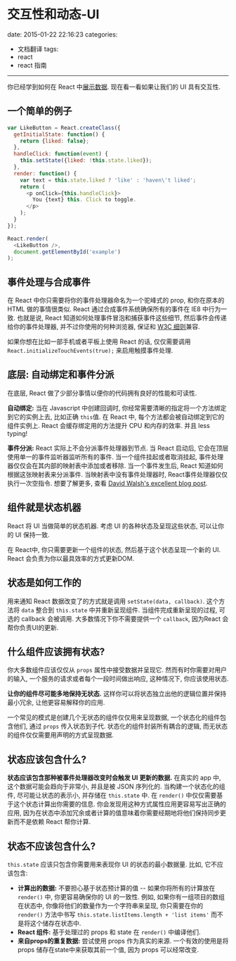 # 交互性和动态-UI
date: 2015-01-22 22:16:23
categories:
- 文档翻译
tags:
- react
- react 指南
---


你已经学到如何在 React 中[展示数据](/2014/12/25/React-展示数据/). 现在看一看如果让我们的 UI 具有交互性.

<!--more-->
## 一个简单的例子

```javascript
var LikeButton = React.createClass({
  getInitialState: function() {
    return {liked: false};
  },
  handleClick: function(event) {
    this.setState({liked: !this.state.liked});
  },
  render: function() {
    var text = this.state.liked ? 'like' : 'haven\'t liked';
    return (
      <p onClick={this.handleClick}>
        You {text} this. Click to toggle.
      </p>
    );
  }
});

React.render(
  <LikeButton />,
  document.getElementById('example')
);
```


## 事件处理与合成事件

在 React 中你只需要将你的事件处理器命名为一个驼峰式的 prop, 和你在原本的 HTML 做的事情很类似. React 通过合成事件系统确保所有的事件在 IE8 中行为一致. 也就是说, React 知道如何处理事件冒泡和捕获事件这些细节, 然后事件会传递给你的事件处理器, 并不过你使用的何种浏览器, 保证和 [W3C 细则](http://www.w3.org/TR/DOM-Level-3-Events/)兼容.

如果你想在比如一部手机或者平板上使用 React 的话, 仅仅需要调用 `React.initializeTouchEvents(true);`  来启用触摸事件处理.


## 底层: 自动绑定和事件分派

在底层, React 做了少部分事情以便你的代码拥有良好的性能和可读性.

**自动绑定:** 当在 Javascript 中创建回调时, 你经常需要清晰的指定将一个方法绑定到它的实例上去, 比如正确 `this`值. 在 React 中, 每个方法都会被自动绑定到它的组件实例上. React 会缓存绑定用的方法提升 CPU 和内存的效率. 并且 less typing!

**事件分派:** React 实际上不会分派事件处理器到节点. 当 React 启动后, 它会在顶层使用单一的事件监听器监听所有的事件. 当一个组件挂起或者取消挂起, 事件处理器仅仅会在其内部的映射表中添加或者移除. 当一个事件发生后, React 知道如何根据这张映射表来分派事件. 当映射表中没有事件处理器时, React事件处理器仅仅执行一次空指令. 想要了解更多, 查看 [David Walsh's excellent blog post](http://davidwalsh.name/event-delegate).


## 组件就是状态机器

React 将 UI 当做简单的状态机器. 考虑 UI 的各种状态及呈现这些状态, 可以让你的 UI 保持一致.

在 React中, 你只需要更新一个组件的状态, 然后基于这个状态呈现一个新的 UI. React 会负责为你以最具效率的方式更新DOM.


## 状态是如何工作的

用来通知 React 数据改变了的方式就是调用 `setState(data, callback)`. 这个方法将 `data` 整合到  `this.state` 中并重新呈现组件. 当组件完成重新呈现的过程, 可选的 callback 会被调用. 大多数情况下你不需要提供一个 `callback`, 因为React 会帮你负责UI的更新.


## 什么组件应该拥有状态?

你大多数组件应该仅仅从 `props` 属性中接受数据并呈现它. 然而有时你需要对用户的输入, 一个服务的请求或者每个一段时间做出响应, 这种情况下, 你应该使用状态.

**让你的组件尽可能多地保持无状态.** 这样你可以将状态独立出他的逻辑位置并保持最小冗余, 让他更容易解释你的应用.

一个常见的模式是创建几个无状态的组件仅仅用来呈现数据, 一个状态化的组件包含他们, 通过 `props` 传入状态到子代. 状态化的组件封装所有耦合的逻辑, 而无状态的组件仅仅需要用声明的方式呈现数据.


## 状态应该包含什么?

**状态应该包含那种被事件处理器改变时会触发 UI 更新的数据.** 在真实的 app 中, 这个数据可能会趋向于非常小, 并且是被 JSON 序列化的. 当构建一个状态化的组件, 尽可能让状态的表示小, 并存储在 `this.state` 中. 在 `render()` 中仅仅需要基于这个状态计算出你需要的信息. 你会发现用这种方式属性应用更容易写出正确的应用, 因为在状态中添加冗余或者计算的值意味着你需要经期地将他们保持同步更新而不是依赖 React 帮你计算.

## 状态不应该包含什么?

`this.state` 应该只包含你需要用来表现你 UI 的状态的最小数据量. 比如, 它不应该包含:

* **计算出的数据:** 不要担心基于状态预计算的值 -- 如果你将所有的计算放在 `render()` 中, 你更容易确保你的 UI  的一致性. 例如, 如果你有一组项目的数组在状态中, 你像将他们的数量作为一个字符串来呈现, 你只需要在你的 `render()` 方法中书写 `this.state.listItems.length + 'list items'` 而不是将这个储存在状态中.
* **React 组件:** 基于处理过的 props 和 state 在 `render()` 中编译他们.
* **来自props的重复数据:** 尝试使用 props 作为真实的来源. 一个有效的使用是将 props 储存在state中来获取其前一个值, 因为 props 可以经常改变.

